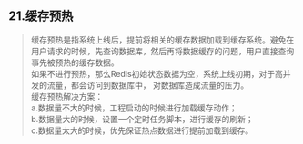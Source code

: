 ## 21.缓存预热
>缓存预热是指系统上线后，提前将相关的缓存数据加载到缓存系统。避免在用户请求的时候，先查询数据库，然后再将数据缓存的问题，用户直接查询事先被预热的缓存数据。                  
 如果不进行预热，那么Redis初始状态数据为空，系统上线初期，对于高并发的流量，都会访问到数据库中， 对数据库造成流量的压力。                    
 缓存预热解决方案：              
 a.数据量不大的时候，工程启动的时候进行加载缓存动作；                    
 b.数据量大的时候，设置一个定时任务脚本，进行缓存的刷新；                      
 c.数据量太大的时候，优先保证热点数据进行提前加载到缓存。                                       
